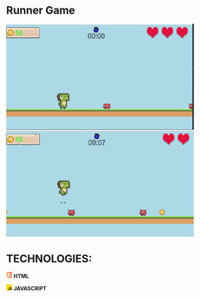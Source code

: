 
# Runner Game

<p>
    <img src="view/images/runner.png" />
    <img src="view/images/runner 1.png" />
</p>

# TECHNOLOGIES:
<p>
    <img src="view/images/html5_1216733.png" width="16" /> <b>HTML</b>
</p>
<p>
    <img src="view/images/js_5968292.png" width="16" /> <b>JAVASCRIPT</b>
</p>

